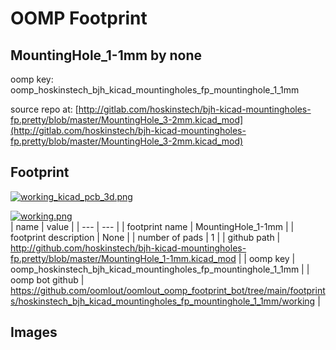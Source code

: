 # OOMP Footprint  
## MountingHole_1-1mm  by none  
  
oomp key: oomp_hoskinstech_bjh_kicad_mountingholes_fp_mountinghole_1_1mm  
  
source repo at: [http://gitlab.com/hoskinstech/bjh-kicad-mountingholes-fp.pretty/blob/master/MountingHole_3-2mm.kicad_mod](http://gitlab.com/hoskinstech/bjh-kicad-mountingholes-fp.pretty/blob/master/MountingHole_3-2mm.kicad_mod)  
## Footprint  
  
[![working_kicad_pcb_3d.png](working_kicad_pcb_3d_600.png)](working_kicad_pcb_3d.png)  
  
[![working.png](working_600.png)](working.png)  
| name | value | 
| --- | --- | 
| footprint name | MountingHole_1-1mm | 
| footprint description | None | 
| number of pads | 1 | 
| github path | http://github.com/hoskinstech/bjh-kicad-mountingholes-fp.pretty/blob/master/MountingHole_1-1mm.kicad_mod | 
| oomp key | oomp_hoskinstech_bjh_kicad_mountingholes_fp_mountinghole_1_1mm | 
| oomp bot github | https://github.com/oomlout/oomlout_oomp_footprint_bot/tree/main/footprints/hoskinstech_bjh_kicad_mountingholes_fp_mountinghole_1_1mm/working | 
## Images  
